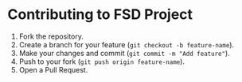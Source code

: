 # Contributing to FSD Project

1. Fork the repository.
2. Create a branch for your feature (`git checkout -b feature-name`).
3. Make your changes and commit (`git commit -m "Add feature"`).
4. Push to your fork (`git push origin feature-name`).
5. Open a Pull Request.
